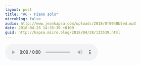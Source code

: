 ```yaml
---
layout: post
title: "#6 - Piano solo"
microblog: false
audio: http://www.jeankapsa.com/uploads/2018/0f0040b5ed.mp3
date: 2018-04-28 14:35:39 +0100
guid: http://kapsa.micro.blog/2018/04/28/133539.html
---
```

<audio controls="controls" src="http://www.jeankapsa.com/uploads/2018/0f0040b5ed.mp3" />
